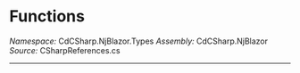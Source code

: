 # Functions

*Namespace:* CdCSharp.NjBlazor.Types
*Assembly:* CdCSharp.NjBlazor
*Source:* CSharpReferences.cs


---
